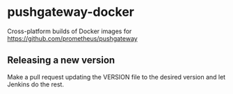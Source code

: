 # pushgateway-docker
Cross-platform builds of Docker images for https://github.com/prometheus/pushgateway

## Releasing a new version
Make a pull request updating the VERSION file to the desired
version and let Jenkins do the rest.
